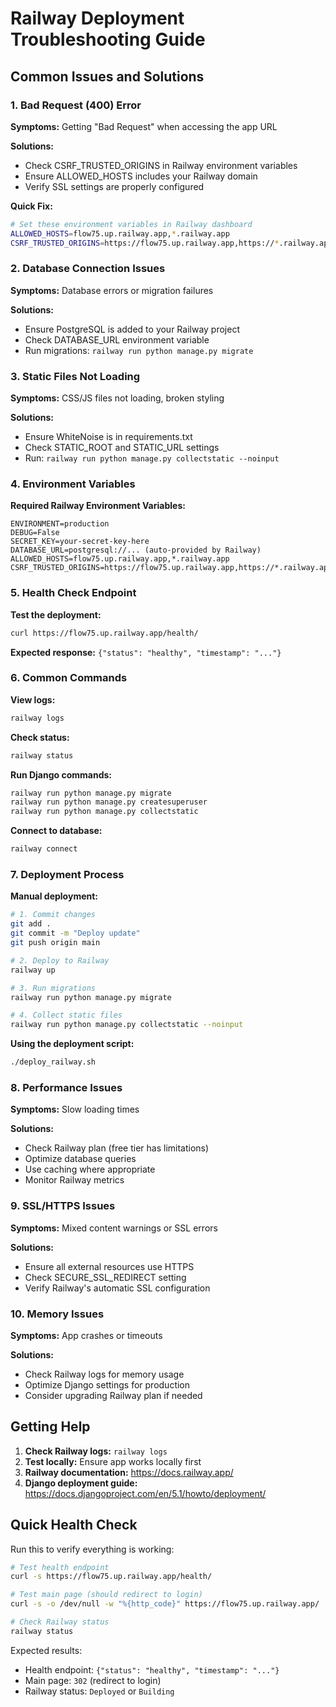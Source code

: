 # Railway Deployment Troubleshooting Guide

## Common Issues and Solutions

### 1. Bad Request (400) Error

**Symptoms:** Getting "Bad Request" when accessing the app URL

**Solutions:**
- Check CSRF_TRUSTED_ORIGINS in Railway environment variables
- Ensure ALLOWED_HOSTS includes your Railway domain
- Verify SSL settings are properly configured

**Quick Fix:**
```bash
# Set these environment variables in Railway dashboard
ALLOWED_HOSTS=flow75.up.railway.app,*.railway.app
CSRF_TRUSTED_ORIGINS=https://flow75.up.railway.app,https://*.railway.app
```

### 2. Database Connection Issues

**Symptoms:** Database errors or migration failures

**Solutions:**
- Ensure PostgreSQL is added to your Railway project
- Check DATABASE_URL environment variable
- Run migrations: `railway run python manage.py migrate`

### 3. Static Files Not Loading

**Symptoms:** CSS/JS files not loading, broken styling

**Solutions:**
- Ensure WhiteNoise is in requirements.txt
- Check STATIC_ROOT and STATIC_URL settings
- Run: `railway run python manage.py collectstatic --noinput`

### 4. Environment Variables

**Required Railway Environment Variables:**
```
ENVIRONMENT=production
DEBUG=False
SECRET_KEY=your-secret-key-here
DATABASE_URL=postgresql://... (auto-provided by Railway)
ALLOWED_HOSTS=flow75.up.railway.app,*.railway.app
CSRF_TRUSTED_ORIGINS=https://flow75.up.railway.app,https://*.railway.app
```

### 5. Health Check Endpoint

**Test the deployment:**
```bash
curl https://flow75.up.railway.app/health/
```

**Expected response:** `{"status": "healthy", "timestamp": "..."}`

### 6. Common Commands

**View logs:**
```bash
railway logs
```

**Check status:**
```bash
railway status
```

**Run Django commands:**
```bash
railway run python manage.py migrate
railway run python manage.py createsuperuser
railway run python manage.py collectstatic
```

**Connect to database:**
```bash
railway connect
```

### 7. Deployment Process

**Manual deployment:**
```bash
# 1. Commit changes
git add .
git commit -m "Deploy update"
git push origin main

# 2. Deploy to Railway
railway up

# 3. Run migrations
railway run python manage.py migrate

# 4. Collect static files
railway run python manage.py collectstatic --noinput
```

**Using the deployment script:**
```bash
./deploy_railway.sh
```

### 8. Performance Issues

**Symptoms:** Slow loading times

**Solutions:**
- Check Railway plan (free tier has limitations)
- Optimize database queries
- Use caching where appropriate
- Monitor Railway metrics

### 9. SSL/HTTPS Issues

**Symptoms:** Mixed content warnings or SSL errors

**Solutions:**
- Ensure all external resources use HTTPS
- Check SECURE_SSL_REDIRECT setting
- Verify Railway's automatic SSL configuration

### 10. Memory Issues

**Symptoms:** App crashes or timeouts

**Solutions:**
- Check Railway logs for memory usage
- Optimize Django settings for production
- Consider upgrading Railway plan if needed

## Getting Help

1. **Check Railway logs:** `railway logs`
2. **Test locally:** Ensure app works locally first
3. **Railway documentation:** https://docs.railway.app/
4. **Django deployment guide:** https://docs.djangoproject.com/en/5.1/howto/deployment/

## Quick Health Check

Run this to verify everything is working:

```bash
# Test health endpoint
curl -s https://flow75.up.railway.app/health/

# Test main page (should redirect to login)
curl -s -o /dev/null -w "%{http_code}" https://flow75.up.railway.app/

# Check Railway status
railway status
```

Expected results:
- Health endpoint: `{"status": "healthy", "timestamp": "..."}`
- Main page: `302` (redirect to login)
- Railway status: `Deployed` or `Building` 